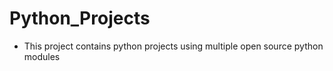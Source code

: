# Python_Projects

- This project contains python projects using multiple open source python modules
